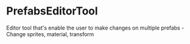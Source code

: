 # PrefabsEditorTool
 Editor tool that's enable the user to make changes on multiple prefabs - Change sprites, material, transform
